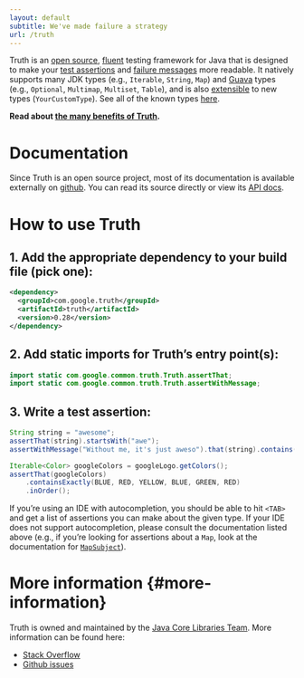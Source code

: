 ```yaml
---
layout: default
subtitle: We've made failure a strategy
url: /truth
---
```


Truth is an [open source][github], [fluent] testing framework for Java that
is designed to make your [test assertions](benefits.md#readable-assertions) and
[failure messages](benefits.md#readable-messages) more readable. It natively
supports many JDK types (e.g., `Iterable`, `String`, `Map`) and [Guava]
types (e.g., `Optional`, `Multimap`, `Multiset`, `Table`), and
is also [extensible](extension.md) to new types (`YourCustomType`). See all of
the known types [here](known_types.md).

**Read about [the many benefits of Truth](benefits.md).**

# Documentation

Since Truth is an open source project, most of its documentation is available
externally on [github]. You can read its source directly or view its [API docs].

# How to use Truth


## 1. Add the appropriate dependency to your build file (pick one):



```xml
<dependency>
  <groupId>com.google.truth</groupId>
  <artifactId>truth</artifactId>
  <version>0.28</version>
</dependency>
```


## 2. Add static imports for Truth’s entry point(s):

```java
import static com.google.common.truth.Truth.assertThat;
import static com.google.common.truth.Truth.assertWithMessage;
```

## 3. Write a test assertion:

```java
String string = "awesome";
assertThat(string).startsWith("awe");
assertWithMessage("Without me, it's just aweso").that(string).contains("me");

Iterable<Color> googleColors = googleLogo.getColors();
assertThat(googleColors)
    .containsExactly(BLUE, RED, YELLOW, BLUE, GREEN, RED)
    .inOrder();
```

If you’re using an IDE with autocompletion, you should be able to hit `<TAB>`
and get a list of assertions you can make about the given type. If your IDE does
not support autocompletion, please consult the documentation listed above (e.g.,
if you’re looking for assertions about a `Map`, look at the documentation for
[`MapSubject`]).

# More information {#more-information}

Truth is owned and maintained by the [Java Core Libraries Team]. More information
can be found here:

*   [Stack Overflow]
*   [Github issues]

<!-- References -->

[github]: https://github.com/google/truth
[fluent]: http://en.wikipedia.org/wiki/Fluent_interface
[Github issues]: https://github.com/google/truth/issues
[Stack Overflow]: http://stackoverflow.com/questions/tagged/google-truth

[Guava]: http://github.com/google/guava
[API docs]: http://google.github.io/truth/api/latest/
[`MapSubject`]: https://google.github.io/truth/api/latest/com/google/common/truth/MapSubject.html
[Java Core Libraries Team]: https://www.reddit.com/r/java/comments/1y9e6t/ama_were_the_google_team_behind_guava_dagger/
